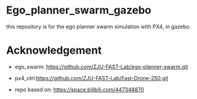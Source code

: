 # Ego_planner_swarm_gazebo
this repository is for the ego planner swarm simulation with PX4, in gazebo.

# Acknowledgement
* ego_swarm: https://github.com/ZJU-FAST-Lab/ego-planner-swarm.git

* px4_ctrl:https://github.com/ZJU-FAST-Lab/Fast-Drone-250.git

* repo based on: https://space.bilibili.com/447348870
